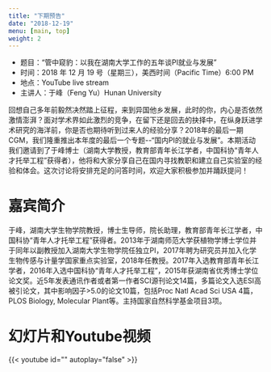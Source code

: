 ```yaml
---
title: "下期预告"
date: "2018-12-19"
menu: [main, top]
weight: 2
---
```



- 题目：“管中窥豹：以我在湖南大学工作的五年谈PI就业与发展”
- 时间：2018 年 12 月 19 号（星期三），美西时间（Pacific Time）6:00 PM
- 地点：YouTube live stream 
- 主讲人：于峰（Feng Yu）Hunan University

回想自己多年前毅然决然踏上征程，来到异国他乡发展，此时的你，内心是否依然激情澎湃？面对学术界如此激烈的竞争，在留下还是回去的抉择中，在纵身跃进学术研究的海洋前，你是否也期待听到过来人的经验分享？2018年的最后一期CGM，我们隆重推出本年度的最后一个专题--“国内PI的就业与发展”。本期活动我们邀请到了于峰博士（湖南大学教授，教育部青年长江学者，中国科协“青年人才托举工程”获得者），他将和大家分享自己在国内寻找教职和建立自己实验室的经验和体会。这次讨论将安排充足的问答时间，欢迎大家积极参加并踊跃提问！

# 嘉宾简介
于峰，湖南大学生物学院教授，博士生导师，院长助理，教育部青年长江学者，中国科协“青年人才托举工程”获得者。2013年于湖南师范大学获植物学博士学位并于同年以副教授加入湖南大学生物学院任独立PI，2017年聘为研究员并加入化学生物传感与计量学国家重点实验室，2018年任教授。2017年入选教育部青年长江学者，2016年入选中国科协“青年人才托举工程”，2015年获湖南省优秀博士学位论文奖。近5年发表通讯作者或者第一作者SCI源刊论文14篇，多篇论文入选ESI高被引论文，其中影响因子>5.0的论文10篇，包括Proc Natl Acad Sci USA 4篇，PLOS Biology, Molecular Plant等。主持国家自然科学基金项目3项。

# 幻灯片和Youtube视频

{{< youtube id="" autoplay="false" >}}

